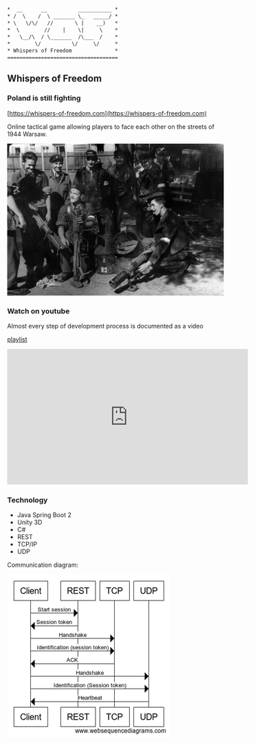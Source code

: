 ```
*  __      __          ___________ *
* /  \    /  \ _______ \_   _____/ *
* \   \/\/   //       \ |    __)   *
*  \        //    |    \|     \    *
*   \__/\  / \_______  /\___  /    *
*        \/          \/     \/     *
* Whispers of Freedom              *
====================================
```

## Whispers of Freedom

### Poland is still fighting

[https://whispers-of-freedom.com](https://whispers-of-freedom.com)

Online tactical game allowing players to face each other on the streets of 1944 Warsaw.

![alt text](https://github.com/ArchangelDesign/WhispersOfFreedom/blob/master/__admin/public/img/Warsaw_Uprising_-_Baon_Czata_with_PIAT_guns.jpg)

### Watch on youtube

Almost every step of development process is documented as a video

[playlist](https://www.youtube.com/playlist?list=PLbaAAg7kQaeGxsT3mtIoBC3eHiZrf86BW)

<iframe width="560" height="315" src="https://www.youtube.com/embed/nExLEaLKaTI" frameborder="0" allow="accelerometer; autoplay; encrypted-media; gyroscope; picture-in-picture" allowfullscreen></iframe>

### Technology

- Java Spring Boot 2
- Unity 3D
- C#
- REST
- TCP/IP
- UDP

Communication diagram:

![alt text](https://github.com/ArchangelDesign/WhispersOfFreedom/blob/master/__website/img/WOF-communication.png)
